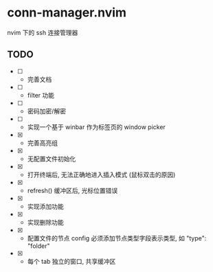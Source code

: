 # conn-manager.nvim
nvim 下的 ssh 连接管理器

## TODO
- [ ] - 完善文档
- [ ] - filter 功能
- [ ] - 密码加密/解密
- [ ] - 实现一个基于 winbar 作为标签页的 window picker
- [x] - 完善高亮组
- [x] - 无配置文件初始化
- [x] - 打开终端后, 无法正确地进入插入模式 (鼠标双击的原因)
- [x] - refresh() 缓冲区后, 光标位置错误
- [x] - 实现添加功能
- [x] - 实现删除功能
- [x] - 配置文件的节点 config 必须添加节点类型字段表示类型, 如 "type": "folder"
- [x] - 每个 tab 独立的窗口, 共享缓冲区
